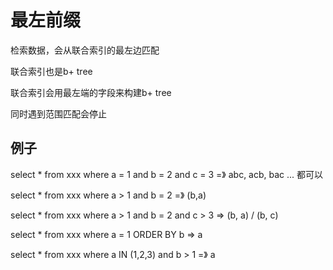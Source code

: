 # 最左前缀

检索数据，会从联合索引的最左边匹配

联合索引也是b+ tree

联合索引会用最左端的字段来构建b+ tree

同时遇到范围匹配会停止

## 例子

select * from xxx where a = 1 and b = 2 and c = 3 =》 abc, acb, bac ... 都可以

select * from xxx where a > 1 and b = 2 =》 (b,a)

select * from xxx where a > 1 and b = 2 and c > 3 => (b, a) / (b, c)

select * from xxx where a = 1 ORDER BY b => a

select * from xxx where a IN (1,2,3) and b > 1 =》 a